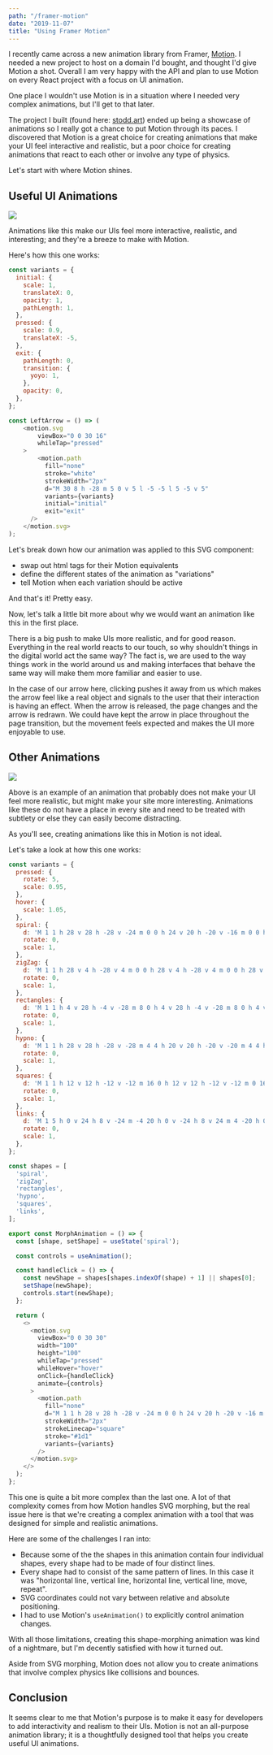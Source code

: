 ```yaml
---
path: "/framer-motion"
date: "2019-11-07"
title: "Using Framer Motion"
---
```


I recently came across a new animation library from Framer, [Motion](https://www.framer.com/motion/). I needed a new project to host on a domain I'd bought, and thought I'd give Motion a shot. Overall I am very happy with the API and plan to use Motion on every React project with a focus on UI animation.

One place I wouldn't use Motion is in a situation where I needed very complex animations, but I'll get to that later.

The project I built (found here: [stodd.art](https://stodd.art)) ended up being a showcase of animations so I really got a chance to put Motion through its paces. I discovered that Motion is a great choice for creating animations that make your UI feel interactive and realistic, but a poor choice for creating animations that react to each other or involve any type of physics.

Let's start with where Motion shines.

## Useful UI Animations

[![](https://firebasestorage.googleapis.com/v0/b/stoddart-web.appspot.com/o/stoddArtArrowAnimation.gif?alt=media)](https://stodd.art/1)

Animations like this make our UIs feel more interactive, realistic, and interesting; and they're a breeze to make with Motion.

Here's how this one works:

```javascript
const variants = {
  initial: {
    scale: 1,
    translateX: 0,
    opacity: 1,
    pathLength: 1,
  },
  pressed: {
    scale: 0.9,
    translateX: -5,
  },
  exit: {
    pathLength: 0,
    transition: {
      yoyo: 1,
    },
    opacity: 0,
  },
};

const LeftArrow = () => (
	<motion.svg
		viewBox="0 0 30 16"
		whileTap="pressed"
	>
		<motion.path
		  fill="none"
		  stroke="white"
		  strokeWidth="2px"
		  d="M 30 8 h -28 m 5 0 v 5 l -5 -5 l 5 -5 v 5"
		  variants={variants}
		  initial="initial"
		  exit="exit"
	  />
	</motion.svg>
);
```

Let's break down how our animation was applied to this SVG component:
- swap out html tags for their Motion equivalents
- define the different states of the animation as "variations"
- tell Motion when each variation should be active

And that's it! Pretty easy.

Now, let's talk a little bit more about why we would want an animation like this in the first place.

There is a big push to make UIs more realistic, and for good reason. Everything in the real world reacts to our touch, so why shouldn't things in the digital world act the same way? The fact is, we are used to the way things work in the world around us and making interfaces that behave the same way will make them more familiar and easier to use.

In the case of our arrow here, clicking pushes it away from us which makes the arrow feel like a real object and signals to the user that their interaction is having an effect. When the arrow is released, the page changes and the arrow is redrawn. We could have kept the arrow in place throughout the page transition, but the movement feels expected and makes the UI more enjoyable to use.

## Other Animations

[![](https://firebasestorage.googleapis.com/v0/b/stoddart-web.appspot.com/o/stoddArtAnimation1.gif?alt=media)](https://stodd.art/1)

Above is an example of an animation that probably does not make your UI feel more realistic, but might make your site more interesting. Animations like these do not have a place in every site and need to be treated with subtlety or else they can easily become distracting. 

As you'll see, creating animations like this in Motion is not ideal.

Let's take a look at how this one works:

```javascript
const variants = {
  pressed: {
    rotate: 5,
    scale: 0.95,
  },
  hover: {
    scale: 1.05,
  },
  spiral: {
    d: 'M 1 1 h 28 v 28 h -28 v -24 m 0 0 h 24 v 20 h -20 v -16 m 0 0 h 16 v 12 h -12 v -8 m 0 0 h 8 v 4 h -4 v 0',
    rotate: 0,
    scale: 1,
  },
  zigZag: {
    d: 'M 1 1 h 28 v 4 h -28 v 4 m 0 0 h 28 v 4 h -28 v 4 m 0 0 h 28 v 4 h -28 v 4 m 0 0 h 28 v 4 h -28 v 0',
    rotate: 0,
    scale: 1,
  },
  rectangles: {
    d: 'M 1 1 h 4 v 28 h -4 v -28 m 8 0 h 4 v 28 h -4 v -28 m 8 0 h 4 v 28 h -4 v -28 m 8 0 h 4 v 28 h -4 v -28',
    rotate: 0,
    scale: 1,
  },
  hypno: {
    d: 'M 1 1 h 28 v 28 h -28 v -28 m 4 4 h 20 v 20 h -20 v -20 m 4 4 h 12 v 12 h -12 v -12 m 4 4 h 4 v 4 h -4 v -4',
    rotate: 0,
    scale: 1,
  },
  squares: {
    d: 'M 1 1 h 12 v 12 h -12 v -12 m 16 0 h 12 v 12 h -12 v -12 m 0 16 h 12 v 12 h -12 v -12 m -16 0 h 12 v 12 h -12 v -12',
    rotate: 0,
    scale: 1,
  },
  links: {
    d: 'M 1 5 h 0 v 24 h 8 v -24 m -4 20 h 0 v -24 h 8 v 24 m 4 -20 h 0 v 24 h 8 v -24 m -4 20 h 0 v -24 h 8 v 24',
    rotate: 0,
    scale: 1,
  },
};

const shapes = [
  'spiral',
  'zigZag',
  'rectangles',
  'hypno',
  'squares',
  'links',
];

export const MorphAnimation = () => {
  const [shape, setShape] = useState('spiral');

  const controls = useAnimation();

  const handleClick = () => {
    const newShape = shapes[shapes.indexOf(shape) + 1] || shapes[0];
    setShape(newShape);
    controls.start(newShape);
  };

  return (
    <>
      <motion.svg
        viewBox="0 0 30 30"
        width="100"
        height="100"
        whileTap="pressed"
        whileHover="hover"
        onClick={handleClick}
        animate={controls}
      >
        <motion.path
          fill="none"
          d="M 1 1 h 28 v 28 h -28 v -24 m 0 0 h 24 v 20 h -20 v -16 m 0 0 h 16 v 12 h -12 v -8 m 0 0 h 8 v 4 h -4 v 0"
          strokeWidth="2px"
          strokeLinecap="square"
          stroke="#1d1"
          variants={variants}
        />
      </motion.svg>
    </>
  );
};
```

This one is quite a bit more complex than the last one. A lot of that complexity comes from how Motion handles SVG morphing, but the real issue here is that we're creating a complex animation with a tool that was designed for simple and realistic animations.

Here are some of the challenges I ran into:
- Because some of the the shapes in this animation contain four individual shapes, every shape had to be made of four distinct lines.
- Every shape had to consist of the same pattern of lines. In this case it was "horizontal line, vertical line, horizontal line, vertical line, move, repeat".
- SVG coordinates could not vary between relative and absolute positioning.
- I had to use Motion's `useAnimation()` to explicitly control animation changes.

With all those limitations, creating this shape-morphing animation was kind of a nightmare, but I'm decently satisfied with how it turned out.

Aside from SVG morphing, Motion does not allow you to create animations that involve complex physics like collisions and bounces. 

## Conclusion

It seems clear to me that Motion's purpose is to make it easy for developers to add interactivity and realism to their UIs. Motion is not an all-purpose animation library; it is a thoughtfully designed tool that helps you create useful UI animations.